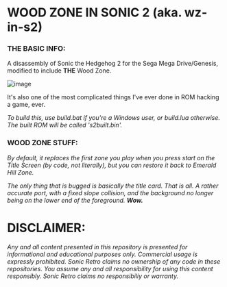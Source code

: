 # WOOD ZONE IN SONIC 2 (aka. wz-in-s2)
### THE BASIC INFO:
A disassembly of Sonic the Hedgehog 2 for the Sega Mega Drive/Genesis, modified to include **THE** Wood Zone.

![image](https://github.com/puyofan99/wz-in-s2/assets/58315244/16ffb4fa-97a6-4885-9964-57cb37127720)

It's also one of the most complicated things I've ever done in ROM hacking a game, ever.

*To build this, use build.bat if you're a Windows user, or build.lua otherwise. The built ROM will be called 's2built.bin'.*

### WOOD ZONE STUFF:

*By default, it replaces the first zone you play when you press start on the Title Screen (by code, not literally), but you can restore it back to Emerald Hill Zone.*

*The only thing that is bugged is basically the title card. That is all. A rather accurate port, with a fixed slope collision, and the background no longer being on the lower end of the foreground.* ***Wow.***

# DISCLAIMER:

*Any and all content presented in this repository is presented for informational and educational purposes only.*
*Commercial usage is expressly prohibited. Sonic Retro claims no ownership of any code in these repositories.*
*You assume any and all responsibility for using this content responsibly. Sonic Retro claims no responsibiliy or warranty.*
